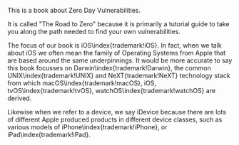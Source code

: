 This is a book about Zero Day Vulnerabilities.

It is called "The Road to Zero" because it is primarily a tutorial guide to take you along the path needed to find your own vulnerabilities.

The focus of our book is iOS\index{trademark!iOS}.  In fact, when we talk about iOS we often mean the family of Operating Systems from Apple that are based around the same underpinnings.  It would be more accurate to say this book focusses on Darwin\index{trademark!Darwin}, the common UNIX\index{trademark!UNIX} and NeXT{trademark!NeXT} technology stack from which macOS\index{trademark!macOS}, iOS, tvOS\index{trademark!tvOS}, watchOS\index{trademark!watchOS} are derived.

Likewise when we refer to a device, we say iDevice because there are lots of different Apple produced products in different device classes, such as various models of iPhone\index{trademark!iPhone}, or iPad\index{trademark!iPad}.

